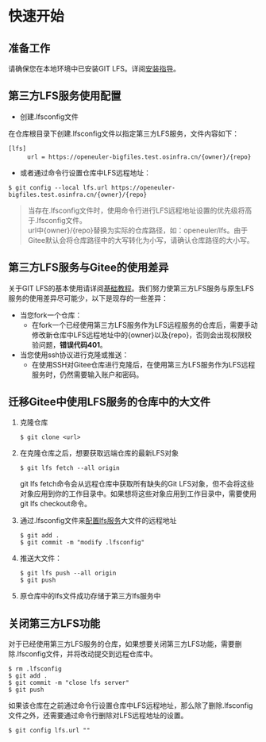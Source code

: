 # 快速开始

## 准备工作

请确保您在本地环境中已安装GIT LFS。详阅[安装指导](BasicGuide.md#安装)。

## 第三方LFS服务使用配置

- 创建.lfsconfig文件  

在仓库根目录下创建.lfsconfig文件以指定第三方LFS服务，文件内容如下：

```
[lfs]
 　　 url = https://openeuler-bigfiles.test.osinfra.cn/{owner}/{repo}
```

- 或者通过命令行设置仓库中LFS远程地址：

```
$ git config --local lfs.url https://openeuler-bigfiles.test.osinfra.cn/{owner}/{repo}
```

> 当存在.lfsconfig文件时，使用命令行进行LFS远程地址设置的优先级将高于.lfsconfig文件。  
  url中{owner}/{repo}替换为实际的仓库路径，如：openeuler/lfs。由于Gitee默认会将仓库路径中的大写转化为小写，请确认仓库路径的大小写。

## 第三方LFS服务与Gitee的使用差异

关于GIT LFS的基本使用请详阅[基础教程](BasicGuide.md)。我们努力使第三方LFS服务与原生LFS服务的使用差异尽可能少，以下是现存的一些差异：

- 当您fork一个仓库：
  - 在fork一个已经使用第三方LFS服务作为LFS远程服务的仓库后，需要手动修改新仓库中LFS远程地址中的{owner}以及{repo}，否则会出现权限校验问题，**错误代码401**。
- 当您使用ssh协议进行克隆或推送：
  - 在使用SSH对Gitee仓库进行克隆后，在使用第三方LFS服务作为LFS远程服务时，仍然需要输入账户和密码。

## 迁移Gitee中使用LFS服务的仓库中的大文件

1. 克隆仓库

    ```
    $ git clone <url>
    ```

2. 在克隆仓库之后，想要获取远端仓库的最新LFS对象

    ```
    $ git lfs fetch --all origin
    ```
    
    git lfs fetch命令会从远程仓库中获取所有缺失的Git LFS对象，但不会将这些对象应用到你的工作目录中。如果想将这些对象应用到工作目录中，需要使用git lfs checkout命令。  

3. 通过.lfsconfig文件来[配置lfs服务](QuickStart.md#第三方lfs服务使用配置)大文件的远程地址

    ```
    $ git add .
    $ git commit -m "modify .lfsconfig"
    ```

4. 推送大文件：

    ```
    $ git lfs push --all origin
    $ git push
    ```

5. 原仓库中的lfs文件成功存储于第三方lfs服务中

## 关闭第三方LFS功能

对于已经使用第三方LFS服务的仓库，如果想要关闭第三方LFS功能，需要删除.lfsconfig文件，并将改动提交到远程仓库中。

```
$ rm .lfsconfig
$ git add .
$ git commit -m "close lfs server"
$ git push
```

如果该仓库在之前通过命令行设置仓库中LFS远程地址，那么除了删除.lfsconfig文件之外，还需要通过命令行删除对LFS远程地址的设置。

```
$ git config lfs.url ""
```
